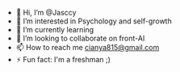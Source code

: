 - 👋 Hi, I’m @Jasccy
- 👀 I’m interested in Psychology and self-growth
- 🌱 I’m currently learning
- 💞️ I’m looking to collaborate on front-AI
- 📫 How to reach me cianya815@gmail.com
- ⚡ Fun fact: I'm a freshman ;)

<!---
Jasccy/Jasccy is a ✨ special ✨ repository because its `README.md` (this file) appears on your GitHub profile.
You can click the Preview link to take a look at your changes.
--->
